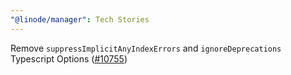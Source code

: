 ```yaml
---
"@linode/manager": Tech Stories
---
```


Remove `suppressImplicitAnyIndexErrors` and `ignoreDeprecations` Typescript Options  ([#10755](https://github.com/linode/manager/pull/10755))
